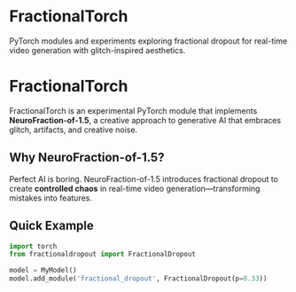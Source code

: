 # FractionalTorch
PyTorch modules and experiments exploring fractional dropout for real-time video generation with glitch-inspired aesthetics.

# FractionalTorch

FractionalTorch is an experimental PyTorch module that implements **NeuroFraction-of-1.5**, a creative approach to generative AI that embraces glitch, artifacts, and creative noise.

## Why NeuroFraction-of-1.5?
Perfect AI is boring. NeuroFraction-of-1.5 introduces fractional dropout to create **controlled chaos** in real-time video generation—transforming mistakes into features.

## Quick Example
```python
import torch
from fractionaldropout import FractionalDropout

model = MyModel()
model.add_module('fractional_dropout', FractionalDropout(p=0.33))
